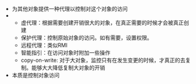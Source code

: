 - 为其他对象提供一种代理以控制对这个对象的访问
- - 虚代理：根据需要创建开销很大的对象，在真正需要的时候才会被真正创建
  - 保护代理：控制原始对象的访问。如有需要，设置权限。
  - 远程代理：类似RMI
  - 智能指引：在访问对象时附加一些操作
  - copy-on-write: 对于大对象，监控只有在发生变更的时候，才真正的去复制。能够大大降低复制大对象的开销
- 本质是控制对象访问   